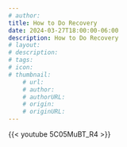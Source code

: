 ```yaml
---
# author: 
title: How to Do Recovery
date: 2024-03-27T18:00:00-06:00
description: How to Do Recovery
# layout: 
# description: 
# tags: 
# icon: 
# thumbnail: 
    # url: 
    # author: 
    # authorURL: 
    # origin: 
    # originURL: 
---
```


{{< youtube 5C05MuBT_R4 >}}
